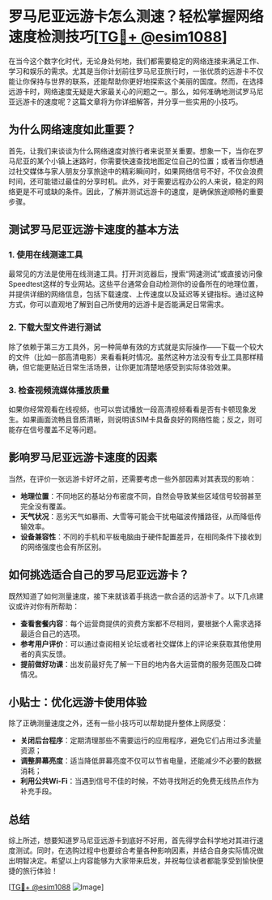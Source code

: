 # 罗马尼亚远游卡怎么测速？轻松掌握网络速度检测技巧[[TG💪+ @esim1088](https://t.me/s/esim1088)]

在当今这个数字化时代，无论身处何地，我们都需要稳定的网络连接来满足工作、学习和娱乐的需求。尤其是当你计划前往罗马尼亚旅行时，一张优质的远游卡不仅能让你保持与世界的联系，还能帮助你更好地探索这个美丽的国度。然而，在选择远游卡时，网络速度无疑是大家最关心的问题之一。那么，如何准确地测试罗马尼亚远游卡的速度呢？这篇文章将为你详细解答，并分享一些实用的小技巧。

## 为什么网络速度如此重要？

首先，让我们来谈谈为什么网络速度对旅行者来说至关重要。想象一下，当你在罗马尼亚的某个小镇上迷路时，你需要快速查找地图定位自己的位置；或者当你想通过社交媒体与家人朋友分享旅途中的精彩瞬间时，如果网络信号不好，不仅会浪费时间，还可能错过最佳的分享时机。此外，对于需要远程办公的人来说，稳定的网络更是不可或缺的条件。因此，了解并测试远游卡的速度，是确保旅途顺畅的重要步骤。

## 测试罗马尼亚远游卡速度的基本方法

### 1. 使用在线测速工具

最常见的方法是使用在线测速工具。打开浏览器后，搜索“网速测试”或直接访问像Speedtest这样的专业网站。这些平台通常会自动检测你的设备所在的地理位置，并提供详细的网络信息，包括下载速度、上传速度以及延迟等关键指标。通过这种方式，你可以直观地了解到自己所使用的远游卡是否能满足日常需求。

### 2. 下载大型文件进行测试

除了依赖于第三方工具外，另一种简单有效的方式就是实际操作——下载一个较大的文件（比如一部高清电影）来看看耗时情况。虽然这种方法没有专业工具那样精确，但它能更贴近日常生活场景，让你更加清楚地感受到实际体验效果。

### 3. 检查视频流媒体播放质量

如果你经常观看在线视频，也可以尝试播放一段高清视频看看是否有卡顿现象发生。如果画面流畅且音质清晰，则说明该SIM卡具备良好的网络性能；反之，则可能存在信号覆盖不足等问题。

## 影响罗马尼亚远游卡速度的因素

当然，在评价一张远游卡好坏之前，还需要考虑一些外部因素对其表现的影响：

- **地理位置**：不同地区的基站分布密度不同，自然会导致某些区域信号较弱甚至完全没有覆盖。
- **天气状况**：恶劣天气如暴雨、大雪等可能会干扰电磁波传播路径，从而降低传输效率。
- **设备兼容性**：不同的手机和平板电脑由于硬件配置差异，在相同条件下接收到的网络强度也会有所区别。

## 如何挑选适合自己的罗马尼亚远游卡？

既然知道了如何测量速度，接下来就该着手挑选一款合适的远游卡了。以下几点建议或许对你有所帮助：

- **查看套餐内容**：每个运营商提供的资费方案都不尽相同，要根据个人需求选择最适合自己的选项。
- **参考用户评价**：可以通过查阅相关论坛或者社交媒体上的评论来获取其他使用者的真实反馈。
- **提前做好功课**：出发前最好先了解一下目的地内各大运营商的服务范围及口碑情况。

## 小贴士：优化远游卡使用体验

除了正确测量速度之外，还有一些小技巧可以帮助提升整体上网感受：

- **关闭后台程序**：定期清理那些不需要运行的应用程序，避免它们占用过多流量资源；
- **调整屏幕亮度**：适当降低屏幕亮度不仅可以节省电量，还能减少不必要的数据消耗；
- **利用公共Wi-Fi**：当遇到信号不佳的时候，不妨寻找附近的免费无线热点作为补充手段。

## 总结

综上所述，想要知道罗马尼亚远游卡到底好不好用，首先得学会科学地对其进行速度测试。同时，在选购过程中也要综合考量各种影响因素，并结合自身实际情况做出明智决定。希望以上内容能够为大家带来启发，并祝每位读者都能享受到愉快便捷的旅行体验！

[[TG💪+ @esim1088](https://t.me/s/esim1088) ![Image](https://i.postimg.cc/4NQfJmqS/Snipaste-2025-05-13-00-14-12.png)]